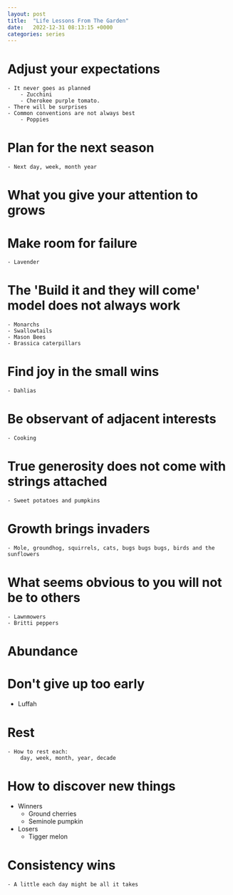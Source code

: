 ```yaml
---
layout: post
title:  "Life Lessons From The Garden"
date:   2022-12-31 08:13:15 +0000
categories: series
---
```


# Adjust your expectations
    - It never goes as planned
        - Zucchini
        - Cherokee purple tomato. 
    - There will be surprises
    - Common conventions are not always best
        - Poppies

# Plan for the next season
    - Next day, week, month year

# What you give your attention to grows

# Make room for failure
    - Lavender

# The 'Build it and they will come' model does not always work
    - Monarchs
    - Swallowtails
    - Mason Bees
    - Brassica caterpillars

# Find joy in the small wins
    - Dahlias



# Be observant of adjacent interests
    - Cooking

# True generosity does not come with strings attached
    - Sweet potatoes and pumpkins

# Growth brings invaders
    - Mole, groundhog, squirrels, cats, bugs bugs bugs, birds and the sunflowers

# What seems obvious to you will not be to others
    - Lawnmowers
    - Britti peppers

# Abundance


# Don't give up too early
- Luffah

# Rest
    - How to rest each: 
        day, week, month, year, decade

# How to discover new things
 - Winners
    - Ground cherries
    - Seminole pumpkin
 - Losers
    - Tigger melon

# Consistency wins
    - A little each day might be all it takes

